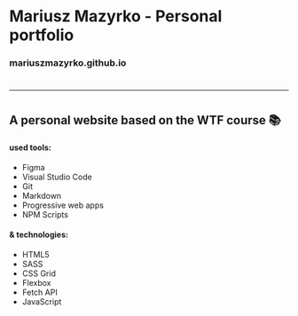 # Mariusz Mazyrko - Personal portfolio
### mariuszmazyrko.github.io
#
--------------------------------------------
#
## A personal website based on the WTF course 📚


#### used tools:
* Figma
* Visual Studio Code
* Git
* Markdown
* Progressive web apps
* NPM Scripts

#### & technologies: 
* HTML5
* SASS
* CSS Grid
* Flexbox
* Fetch API
* JavaScript




